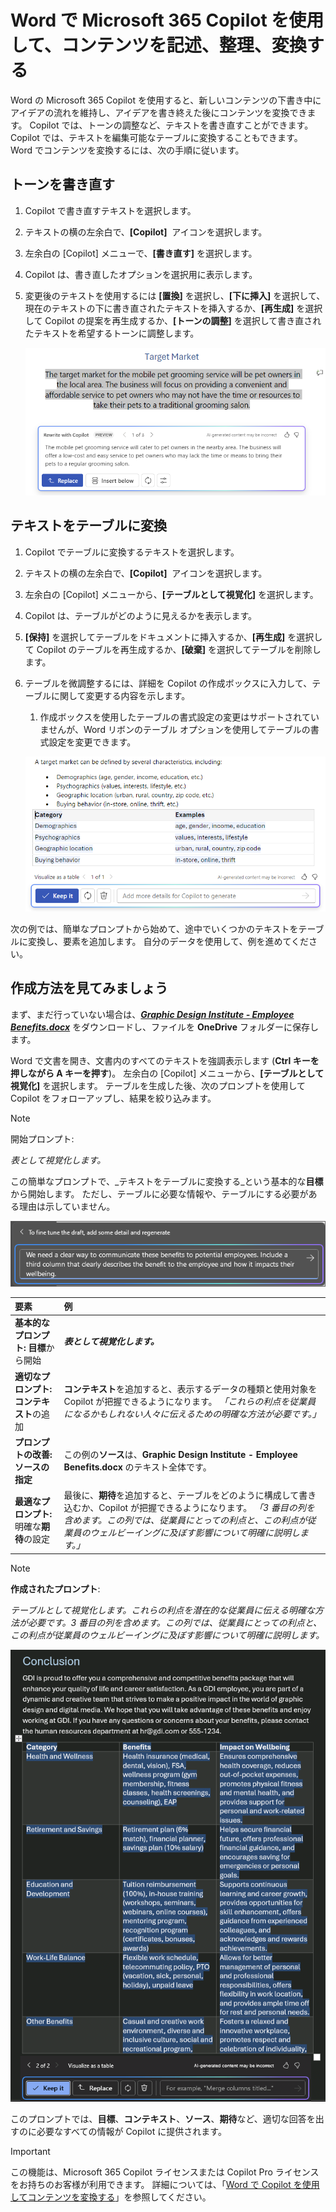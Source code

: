 # Word で Microsoft 365 Copilot を使用して、コンテンツを記述、整理、変換する

Word の Microsoft 365 Copilot を使用すると、新しいコンテンツの下書き中にアイデアの流れを維持し、アイデアを書き終えた後にコンテンツを変換できます。 Copilot では、トーンの調整など、テキストを書き直すことができます。 Copilot では、テキストを編集可能なテーブルに変換することもできます。 Word でコンテンツを変換するには、次の手順に従います。

## トーンを書き直す

1. Copilot で書き直すテキストを選択します。

1. テキストの横の左余白で、**[Copilot]**  アイコンを選択します。

1. 左余白の [Copilot] メニューで、**[書き直す]** を選択します。

1. Copilot は、書き直したオプションを選択用に表示します。

1. 変更後のテキストを使用するには **[置換]** を選択し、**[下に挿入]** を選択して、現在のテキストの下に書き直されたテキストを挿入するか、**[再生成]** を選択して Copilot の提案を再生成するか、**[トーンの調整]** を選択して書き直されたテキストを希望するトーンに調整します。

    ![書き直しテキストの提案とオプションを含む Word の Copilot のスクリーンショット。](../media/edit_copilot-rewrite-word.png)

## テキストをテーブルに変換

1. Copilot でテーブルに変換するテキストを選択します。

1. テキストの横の左余白で、**[Copilot]**  アイコンを選択します。

1. 左余白の [Copilot] メニューから、**[テーブルとして視覚化]** を選択します。

1. Copilot は、テーブルがどのように見えるかを表示します。

1. **[保持]** を選択してテーブルをドキュメントに挿入するか、**[再生成]** を選択して Copilot のテーブルを再生成するか、**[破棄]** を選択してテーブルを削除します。

1. テーブルを微調整するには、詳細を Copilot の作成ボックスに入力して、テーブルに関して変更する内容を示します。

    1. 作成ボックスを使用したテーブルの書式設定の変更はサポートされていませんが、Word リボンのテーブル オプションを使用してテーブルの書式設定を変更できます。

    ![Word の Copilot のスクリーンショット。テーブルへのテキストの機能が表示されています。](../media/edit_copilot-visualize-table-word.png)

次の例では、簡単なプロンプトから始めて、途中でいくつかのテキストをテーブルに変換し、要素を追加します。 自分のデータを使用して、例を進めてください。

## 作成方法を見てみましょう

まず、まだ行っていない場合は、**_[Graphic Design Institute - Employee Benefits.docx](https://go.microsoft.com/fwlink/?linkid=2268825)_** をダウンロードし、ファイルを **OneDrive** フォルダーに保存します。

Word で文書を開き、文書内のすべてのテキストを強調表示します (**Ctrl キーを押しながら A キーを押す**)。 左余白の [Copilot] メニューから、**[テーブルとして視覚化]** を選択します。 テーブルを生成した後、次のプロンプトを使用して Copilot をフォローアップし、結果を絞り込みます。

> [!NOTE]
> 開始プロンプト:
>
> _表として視覚化します。_

この簡単なプロンプトで、_テキストをテーブルに変換する_という基本的な**目標**から開始します。 ただし、テーブルに必要な情報や、テーブルにする必要がある理由は示していません。

![テキストをテーブルに変換する操作を行っている Word の Copilot のスクリーンショット。](../media/edit_copilot-visualize-table-word-example.png)

| 要素 | 例 |
| :------ | :------- |
| **基本的なプロンプト:** **目標**から開始 | **_表として視覚化します。_** |
| **適切なプロンプト:** **コンテキスト**の追加 | **コンテキスト**を追加すると、表示するデータの種類と使用対象を Copilot が把握できるようになります。 _「これらの利点を従業員になるかもしれない人々に伝えるための明確な方法が必要です。」_ |
| **プロンプトの改善:** **ソースの指定** | この例の**ソース**は、**Graphic Design Institute - Employee Benefits.docx** のテキスト全体です。 |
| **最適なプロンプト:** 明確な**期待**の設定 | 最後に、**期待**を追加すると、テーブルをどのように構成して書き込むか、Copilot が把握できるようになります。 _「3 番目の列を含めます。この列では、従業員にとっての利点と、この利点が従業員のウェルビーイングに及ぼす影響について明確に説明します。」_ |

> [!NOTE]
> **作成されたプロンプト**:
>
> _テーブルとして視覚化します。これらの利点を潜在的な従業員に伝える明確な方法が必要です。3 番目の列を含めます。この列では、従業員にとっての利点と、この利点が従業員のウェルビーイングに及ぼす影響について明確に説明します。_

![Word で Copilot を使用してサンプル ドキュメントに対して作成されたプロンプトの結果のスクリーンショット。](../media/edit_copilot-visualize-table-word-results.png)

このプロンプトでは、**目標**、**コンテキスト**、**ソース**、**期待**など、適切な回答を出すのに必要なすべての情報が Copilot に提供されます。

> [!IMPORTANT]
> この機能は、Microsoft 365 Copilot ライセンスまたは Copilot Pro ライセンスをお持ちのお客様が利用できます。 詳細については、「[Word で Copilot を使用してコンテンツを変換する](https://support.microsoft.com/office/transform-your-content-with-copilot-in-word-923d9763-f896-4da7-8a3f-5b12c3bfc475)」を参照してください。
